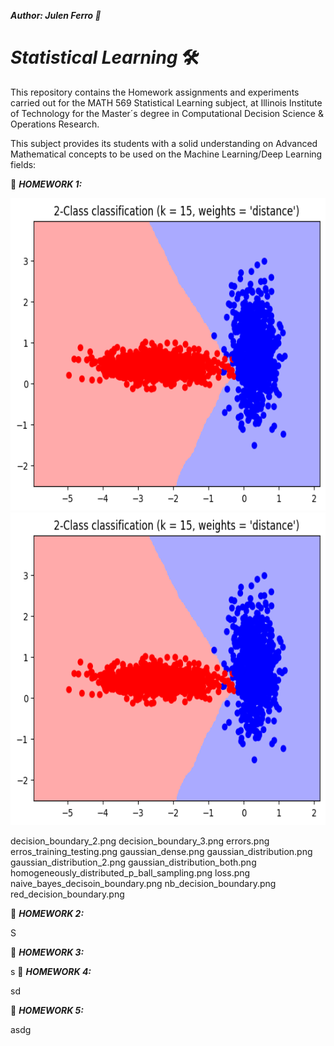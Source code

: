 ***Author: Julen Ferro 🚗***

# ***_Statistical Learning_*** 🛠️

This repository contains the Homework assignments and experiments carried out for the MATH 569 Statistical Learning subject, at Illinois Institute of Technology for the Master´s degree in Computational Decision Science & Operations Research.

This subject provides its students with a solid understanding on Advanced Mathematical concepts to be used on the Machine Learning/Deep Learning fields:

📁 ***_HOMEWORK 1:_***

<img src="https://github.com/ferriitoo/MATH-569-Statistical-Learning/blob/master/images_hw1/2_class_k_15.png" height="500"/> <img src="https://github.com/ferriitoo/MATH-569-Statistical-Learning/blob/master/images_hw1/2_class_k_15.png" height="500"/> 


decision_boundary_2.png
decision_boundary_3.png
errors.png
erros_training_testing.png
gaussian_dense.png
gaussian_distribution.png
gaussian_distribution_2.png
gaussian_distribution_both.png
homogeneously_distributed_p_ball_sampling.png
loss.png
naive_bayes_decisoin_boundary.png
nb_decision_boundary.png
red_decision_boundary.png


📁 ***_HOMEWORK 2:_***

S

📁 ***_HOMEWORK 3:_***

s
📁 ***_HOMEWORK 4:_***

sd

📁
***_HOMEWORK 5:_***

asdg

